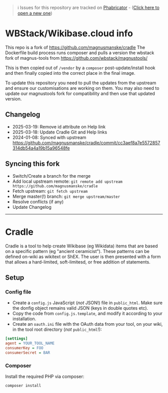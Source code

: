 > ℹ️ Issues for this repository are tracked on [Phabricator](https://phabricator.wikimedia.org/project/board/5563/) - ([Click here to open a new one](https://phabricator.wikimedia.org/maniphest/task/edit/form/1/?tags=wikibase_cloud
))

# WBStack/Wikibase.cloud info
This repo is a fork of https://github.com/magnusmanske/cradle
The Dockerfile build process runs composer and pulls a version the wbstack fork of magnus-tools from https://github.com/wbstack/magnustools/

This is then copied out of `/vendor` by a `composer` post-update/install hook and then finally copied into the correct place in the final image.

To update this repository you need to pull the updates from the upstream and ensure our customisations are working on them. You may also need to update our magnustools fork for compatibility and then use that updated version.

## Changelog
- 2025-03-19: Remove id attribute on Help link
- 2025-03-18: Update Cradle Git and Help links
- 2024-01-08: Synced with upstream https://github.com/magnusmanske/cradle/commit/cc3aef8a7e5572857314db54a4a19b15a96548fe

## Syncing this fork
- Switch/Create a branch for the merge
- Add local upstream remote: `git remote add upstream https://github.com/magnusmanske/cradle`
- Fetch upstream: `git fetch upstream`  
- Merge master(!) branch: `git merge upstream/master`
- Resolve conflicts (if any)
- Update Changelog

---

# Cradle

Cradle is a tool to help create Wikibase (eg Wikidata) items that are based on a specific pattern (eg "ancient ceramicist").
These patterns can be defined on-wiki as wikitext or ShEX.
The user is then presented with a form that allows a hard-limited, soft-limitesd, or free addition of statements.

## Setup

### Config file

- Create a `config.js` JavaScript (_not_ JSON!) file in `public_html`. Make sure the donfig object remains valid JSON (keys in double quotes etc).
- Copy the code from `config.js.template`, and modify it according to your installation.
- Create an `oauth.ini` file with the OAuth data from your tool, on your wiki, in the tool root directory (_not_ `public_html`!):

```ini
[settings]
agent = YOUR_TOOL_NAME
consumerKey = FOO
consumerSecret = BAR
```

### Composer

Install the required PHP via composer:

```sh
composer install
```
